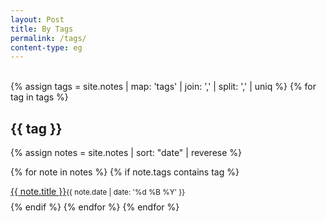 ```yaml
---
layout: Post
title: By Tags
permalink: /tags/
content-type: eg
---
```


<br>
<div>
{% assign tags =  site.notes | map: 'tags' | join: ','  | split: ',' | uniq %}
{% for tag in tags %}
  <h2 id="{{ tag }}">{{ tag }}</h2>

  {% assign notes = site.notes | sort: "date" | reverese %}

  {% for note in notes %}
    {% if note.tags contains tag %}
      <li id="category-content" style="padding-bottom: 0.6em; list-style: none;"><a href="{{note.url}}">{{ note.title }}</a><small>{{ note.date | date: '%d %B %Y' }}</small></li>
    {% endif %}
  {% endfor %}
{% endfor %}
</div>
<br/>
<br/>